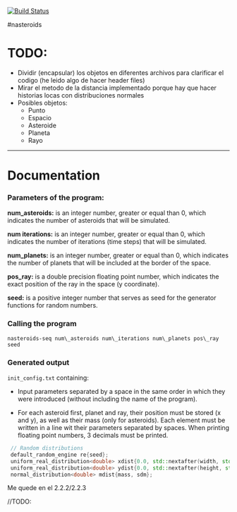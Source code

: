 [![Build Status](https://travis-ci.com/RaulOlmedoCheca/nasteroids.svg?token=FAmyHcKt9Zn9dEwKo3Ts&branch=development)](https://travis-ci.com/RaulOlmedoCheca/nasteroids)

#nasteroids

# TODO:
+ Dividir (encapsular) los objetos en diferentes archivos para clarificar el codigo (he leido algo 
de hacer header files)
+ Mirar el metodo de la distancia implementado porque hay que hacer historias locas con distribuciones normales  
+ Posibles objetos: 
    + Punto
    + Espacio
    + Asteroide
    + Planeta
    + Rayo

***
# Documentation

### Parameters of the program: 
**num_asteroids:** is an integer number, greater or equal than 0, which indicates the number of asteroids 
that will be simulated.

**num iterations:** is an integer number, greater or equal than 0, which indicates the number of iterations (time steps) 
that will be simulated.

**num_planets:** is an integer number, greater or equal than 0, which indicates the number of planets that will be included
at the border of the space.

**pos_ray:** is a double precision floating point number, which indicates the exact position of the ray in the 
space (y coordinate).

**seed:** is a positive integer number that serves as seed for the generator functions for random numbers.

### Calling the program 
`nasteroids-seq num\_asteroids num\_iterations num\_planets pos\_ray seed`

### Generated output
`init_config.txt` containing:

+ Input parameters separated by a space in the same order in which they were introduced (without including the name 
of the program).

+ For each asteroid first, planet and ray, their position must be stored (x and y), as well as their mass
(only for asteroids). Each element must be written in a line wit their parameters separated by spaces. When printing 
floating point numbers, 3 decimals must be printed.

```cpp
 // Random distributions
 default_random_engine re{seed};
 uniform_real_distribution<double> xdist{0.0, std::nextafter(width, std::numeric_limits<double>::max())};
 uniform_real_distribution<double> ydist{0.0, std::nextafter(height, std::numeric_limits<double>::max())};
 normal_distribution<double> mdist{mass, sdm};
 ```
 
 Me quede en el 2.2.2/2.2.3
 
 
 
 //TODO:
 
